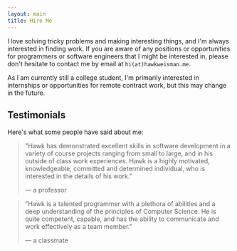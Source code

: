 ```yaml
---
layout: main
title: Hire Me
---
```


I love solving tricky problems and making interesting things, and I'm always interested in finding work. If you are aware of any positions or opportunities for programmers or software engineers that I might be interested in, please don't hesitate to contact me by email at `hi(at)hawkweisman.me`.

As I am currently still a college student, I'm primarily interested in internships or opportunities for remote contract work, but this may change in the future.

Testimonials
------------

Here's what some people have said about me:

> "Hawk has demonstrated excellent skills in software development in a variety of course projects ranging from small to large, and in his outside of class work experiences. Hawk is a highly motivated, knowledgeable, committed and determined individual, who is interested in the details of his work."
>
> &mdash; a professor

> "Hawk is a talented programmer with a plethora of abilities and a deep understanding of the principles of Computer Science. He is quite competent, capable, and has the ability to communicate and work effectively as a team member."
>
> &mdash; a classmate
